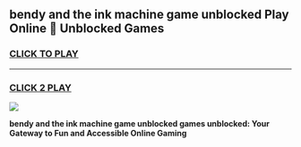 
## bendy and the ink machine game unblocked Play Online 👋 Unblocked Games
<h3>
<a href="https://premium.freeplayer.one?title=bendy_and_the_ink_machine_game_unblocked&ref=19F">CLICK TO PLAY</a></h3>
<hr>

<h3>
<a href="https://premium.freeplayer.one?title=bendy_and_the_ink_machine_game_unblocked&ref=19F">CLICK 2 PLAY</a>
  
</h3>

<a href="https://premium.freeplayer.one?title=bendy_and_the_ink_machine_game_unblocked&ref=19F"><img src="https://clearcache.store/games.png"></a>


**bendy and the ink machine game unblocked games unblocked: Your Gateway to Fun and Accessible Online Gaming**
